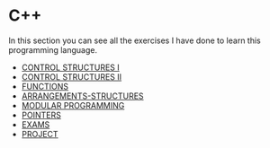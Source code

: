# C++
In this section you can see all the exercises I have done to learn this programming language.

- <a href="https://github.com/Kevin-Galarza77/Kevin-Galarza77.github.io/tree/C%2B%2B/1.-ESTRUCTURAS%20DE%20CONTROL%20I">CONTROL STRUCTURES I</a>
- <a href="https://github.com/Kevin-Galarza77/Kevin-Galarza77.github.io/tree/C%2B%2B/2.-ESTRUCTURAS%20DE%20CONTROL%20II">CONTROL STRUCTURES II</a>
- <a href="https://github.com/Kevin-Galarza77/Kevin-Galarza77.github.io/tree/C%2B%2B/3.-FUNCIONES">FUNCTIONS</a>
- <a href="https://github.com/Kevin-Galarza77/Kevin-Galarza77.github.io/tree/C%2B%2B/4.-ARREGLOS-ESTRUCTURAS">ARRANGEMENTS-STRUCTURES</a>
- <a href="https://github.com/Kevin-Galarza77/Kevin-Galarza77.github.io/tree/C%2B%2B/5.-PROGRAMACION%20MODULAR">MODULAR PROGRAMMING</a>
- <a href="https://github.com/Kevin-Galarza77/Kevin-Galarza77.github.io/tree/C%2B%2B/6.-PUNTEROS">POINTERS</a>
- <a href="https://github.com/Kevin-Galarza77/Kevin-Galarza77.github.io/tree/C%2B%2B/7.-EXAMENES">EXAMS</a>
- <a href="https://github.com/Kevin-Galarza77/Kevin-Galarza77.github.io/tree/C%2B%2B/8.-PROYECTO">PROJECT</a>
